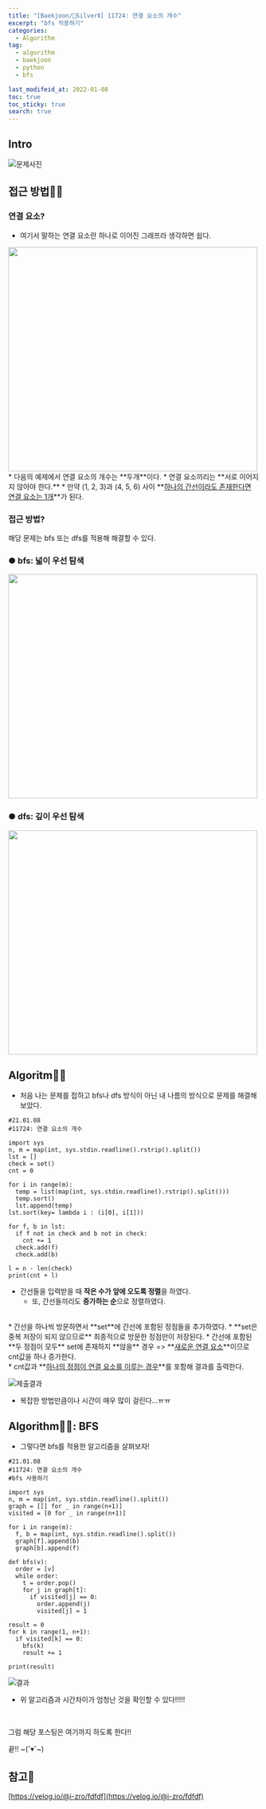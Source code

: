 ```yaml
---
title: "[Baekjoon/🥈SilverⅡ] 11724: 연결 요소의 개수"
excerpt: "bfs 적용하기"
categories:
  - Algorithm
tag:
  - algorithm
  - baekjoon
  - python
  - bfs

last_modifeid_at: 2022-01-08
toc: true
toc_sticky: true
search: true
---
```

## Intro
![문제사진](https://ifh.cc/g/htVzpd.png)


## 접근 방법🙋‍♀️

### 연결 요소?

* 여기서 말하는 연결 요소란 하나로 이어진 그래프라 생각하면 쉽다.

<img src = "https://ifh.cc/g/SzgLL0.jpg" width = 500 height = 450>
* 다음의 예제에서 연결 요소의 개수는 **두개**이다.
* 연결 요소끼리는 **서로 이어지지 않아야 한다.**
  * 만약 (1, 2, 3)과 (4, 5, 6) 사이 **<u>하나의 간선이라도 존재한다면 연결 요소는 1개</u>**가 된다.


### 접근 방법?

해당 문제는 bfs 또는 dfs를 적용해 해결할 수 있다.


### ● bfs: 넓이 우선 탐색
<img src="https://ifh.cc/g/7grA7g.jpg" width= 500 height= 450>

### ● dfs: 깊이 우선 탐색
<img src= "https://ifh.cc/g/kG4saB.jpg" width= 500 height= 450>

<br>

## Algoritm👩‍💻

* 처음 나는 문제를 접하고 bfs나 dfs 방식이 아닌 내 나름의 방식으로 문제를 해결해보았다.

```
#21.01.08
#11724: 연결 요소의 개수

import sys
n, m = map(int, sys.stdin.readline().rstrip().split())
lst = []
check = set()
cnt = 0

for i in range(m):
  temp = list(map(int, sys.stdin.readline().rstrip().split()))
  temp.sort()
  lst.append(temp)
lst.sort(key= lambda i : (i[0], i[1]))

for f, b in lst:
  if f not in check and b not in check:
    cnt += 1
  check.add(f)
  check.add(b)

l = n - len(check)
print(cnt + l)
```

* 간선들을 입력받을 때 **작은 수가 앞에 오도록 정렬**을 하였다.
  * 또, 간선들끼리도 **증가하는 순**으로 정렬하였다.

<br>
* 간선을 하나씩 방문하면서 **set**에 간선에 포함된 정점들을 추가하였다.
  * **set은 중복 저장이 되지 않으므로** 최종적으로 방문한 정점만이 저장된다.
  * 간선에 포함된 **두 정점이 모두** set에 존재하지 **않을** 경우 => **<u>새로운 연결 요소</u>**이므로 cnt값을 하나 증가한다.

<br>
* cnt값과 **<u>하나의 정점이 연결 요소를 이루는 경우</u>**를 포함해 결과를 출력한다.

![제출결과](https://ifh.cc/g/HpYTqx.png)
  * 복잡한 방법만큼이나 시간이 매우 많이 걸린다...ㅠㅠ  


## Algorithm👩‍💻: BFS
 * 그렇다면 bfs를 적용한 알고리즘을 살펴보자!

```
#21.01.08
#11724: 연결 요소의 개수
#bfs 사용하기

import sys
n, m = map(int, sys.stdin.readline().split())
graph = [[] for _ in range(n+1)]
visited = [0 for _ in range(n+1)]

for i in range(m):
  f, b = map(int, sys.stdin.readline().split())
  graph[f].append(b)
  graph[b].append(f)

def bfs(v):
  order = [v]
  while order:
    t = order.pop()
    for j in graph[t]:
      if visited[j] == 0:
        order.append(j)
        visited[j] = 1

result = 0
for k in range(1, n+1):
  if visited[k] == 0:
    bfs(k)
    result += 1

print(result)
```

![결과](https://ifh.cc/g/v4jC2s.png)

* 위 알고리즘과 시간차이가 엄청난 것을 확인할 수 있다!!!!!

<br>

그럼 해당 포스팅은 여기까지 하도록 한다!!

끝!! ~(˘▾˘~)

## 참고📃
[https://velog.io/@i-zro/fdfdf](https://velog.io/@i-zro/fdfdf)